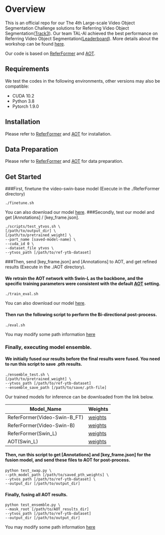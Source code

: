 # Overview

This is an official repo for our The 4th Large-scale Video Object Segmentation Challenge solutions for Referring Video Object Segmentation([Track3](https://youtube-vos.org/dataset/rvos/)). Our team TAL-AI achieved the best performance on Referring Video Object Segmentation([Leaderboard](https://codalab.lisn.upsaclay.fr/competitions/3282#results)). More details about the workshop can be found [here](https://youtube-vos.org/challenge/2022/).

Our code is based on [ReferFormer](https://github.com/wjn922/referformer) and [AOT](https://github.com/yoxu515/aot-benchmark).

## Requirements

We test the codes in the following environments, other versions may also be compatible:
- CUDA 10.2
- Python 3.8
- Pytorch 1.9.0

## Installation
Please refer to [ReferFormer](ReferFormer/docs/install.md) and [AOT](AOT/README.md) for installation.

## Data Preparation
Please refer to [ReferFormer](ReferFormer/docs/data.md) and [AOT](AOT/README.md) for data preparation.

## Get Started

###First, finetune the video-swin-base model (Execute in the ./ReferFormer directory)

```
./finetune.sh
```
You can also download our model [here]().
###Secondly, test our model and get [Annotations] / [key_frame.json].

```
./scripts/test_ytvos.sh \
[/path/to/output_dir] \
[/path/to/pretrained_weight] \
--part_name [saved-model-name] \
--cuda_id 0 \
--dataset_file ytvos \
--ytvos_path [/path/to/ref-ytb-dataset]
```

###Then, send [key_frame.json] and [Annotations] to AOT, and get refined results (Execute in the ./AOT directory).
#### We retrain the AOT network with Swin-L as the backbone, and the specific training parameters were consistent with the default [AOT](AOT/README.md) setting.

```
./train_eval.sh
```
You can also download our model [here]().
#### Then run the following script to perform the Bi-directional post-process.

```
./eval.sh
```
You may modify some path information [here](AOT/configs/default.py)

### Finally, executing model ensemble.
#### We initially fused our results before the final results were fused. You need to run this script to save .pth results. 

```
./ensemble_test.sh \
[/path/to/pretrained_weight] \
--ytvos_path [/path/to/ref-ytb-dataset]
--ensemble_save_path [/path/to/save/.pth-file]
```


Our trained models for inference can be downloaded from the link below.

|  Model_Name   | Weights  |
|  ----  | ----  |
| ReferFormer(Video-Swin-B_FT)	  |  [weights](https://drive.google.com/file/d/18a96TEj8yY3Nb0Xf5WFLKmxPaazaFQ02/view?usp=sharing) |
| ReferFormer(Video-Swin-B)  | [weights](https://drive.google.com/file/d/19XO5VoR6qTE3VNLF-IjYzabL-2tb9E14/view) |
| ReferFormer(Swin_L) | [weights](https://drive.google.com/file/d/1JeppEr8m0O9844xncSfSZrYE_NH8oXb7/view) |
| AOT(Swin_L) | [weights](https://drive.google.com/file/d/13Fq7DhQETxCRPkU53ggLSWYn4-qrPz8V/view?usp=sharing) |

#### Then, run this script to get [Annotations] and [key_frame.json] for the fusion model, and send these files to AOT for post-process.

```
python test_swap.py \
--pth_model_path [/path/to/saved_pth_weights] \
--ytvos_path [/path/to/ref-ytb-dataset] \
--output_dir [/path/to/output_dir]
```
#### Finally, fusing all AOT results.

```
python test_ensemble.py \
--mask_root [/path/to/AOT_results_dir]
--ytvos_path [/path/to/ref-ytb-dataset]
--output_dir [/path/to/output_dir]
```
You may modify some path information [here](ReferFormer/test_ensemble.py)